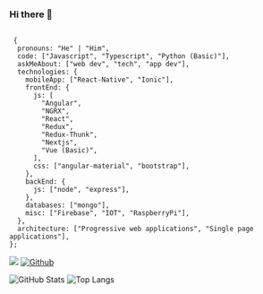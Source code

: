 ### Hi there 👋

<!--
**trilok3003/trilok3003** is a ✨ _special_ ✨ repository because its `README.md` (this file) appears on your GitHub profile.

Here are some ideas to get you started:

- 🔭 I’m currently working on ...
- 🌱 I’m currently learning ...
- 👯 I’m looking to collaborate on ...
- 🤔 I’m looking for help with ...
- 💬 Ask me about ...
- 📫 How to reach me: ...
- 😄 Pronouns: ...
- ⚡ Fun fact: ...
-->
<!-- ## ✉️ Find me on:


<p align="center">
 <a href="https://trilok3003.github.io/" target="_blank" rel="noopener noreferrer"> <img src="https://raw.githubusercontent.com/iconic/open-iconic/master/svg/globe.svg" alt="Python" height="40" style="vertical-align:top; margin:4px"> </a>
 <a href="https://linkedin.com/in/charalambosioannou" target="_blank" rel="noopener noreferrer"> <img src="https://cdn.jsdelivr.net/npm/simple-icons@v3/icons/linkedin.svg" alt="Python" height="40" style="vertical-align:top; margin:4px"></a>
 <a href="mailto:cioannou1997@gmail.com"> <img src="https://cdn.jsdelivr.net/npm/simple-icons@v3/icons/gmail.svg" alt="Python" height="40" style="vertical-align:top; margin:4px"></a>
</p>

<br />

## 🧰 Languages and Tools:
<p align="center">
<img src="https://raw.githubusercontent.com/github/explore/80688e429a7d4ef2fca1e82350fe8e3517d3494d/topics/python/python.png" alt="Python" height="40" style="vertical-align:top; margin:4px">
<img src="https://raw.githubusercontent.com/github/explore/80688e429a7d4ef2fca1e82350fe8e3517d3494d/topics/javascript/javascript.png" alt="Javascript" height="40" style="vertical-align:top; margin:4px">
<img src="https://raw.githubusercontent.com/github/explore/80688e429a7d4ef2fca1e82350fe8e3517d3494d/topics/visual-studio-code/visual-studio-code.png" alt="VS Code" height="40" style="vertical-align:top; margin:4px">
</p> -->

<code>
 {
  pronouns: "He" | "Him",
  code: ["Javascript", "Typescript", "Python (Basic)"],
  askMeAbout: ["web dev", "tech", "app dev"],
  technologies: {
    mobileApp: ["React-Native", "Ionic"],
    frontEnd: {
      js: [
        "Angular",
        "NGRX",
        "React",
        "Redux",
        "Redux-Thunk",
        "Nextjs",
        "Vue (Basic)",
      ],
      css: ["angular-material", "bootstrap"],
    },
    backEnd: {
      js: ["node", "express"],
    },
    databases: ["mongo"],
    misc: ["Firebase", "IOT", "RaspberryPi"],
  },
  architecture: ["Progressive web applications", "Single page applications"],
};
</code>

![](https://visitor-badge.laobi.icu/badge?page_id=trilok3003.trilok3003)
[![Github](https://img.shields.io/github/followers/trilok3003?label=Follow&style=social)](https://github.com/trilok3003)

![GitHub Stats](https://github-readme-stats.vercel.app/api?username=trilok3003&theme=radical)
![Top Langs](https://github-readme-stats.vercel.app/api/top-langs/?username=trilok3003)

